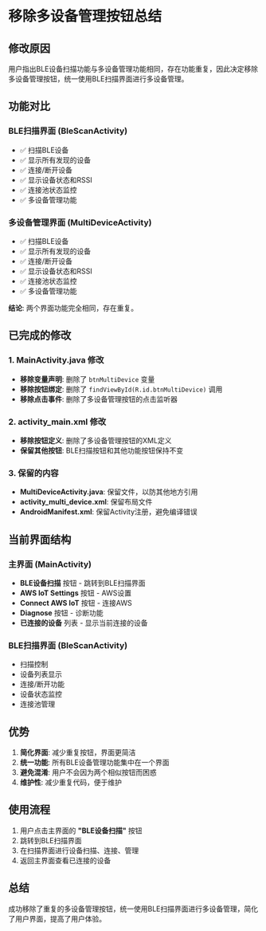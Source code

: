 # 移除多设备管理按钮总结

## 修改原因

用户指出BLE设备扫描功能与多设备管理功能相同，存在功能重复，因此决定移除多设备管理按钮，统一使用BLE扫描界面进行多设备管理。

## 功能对比

### BLE扫描界面 (BleScanActivity)
- ✅ 扫描BLE设备
- ✅ 显示所有发现的设备
- ✅ 连接/断开设备
- ✅ 显示设备状态和RSSI
- ✅ 连接池状态监控
- ✅ 多设备管理功能

### 多设备管理界面 (MultiDeviceActivity)
- ✅ 扫描BLE设备
- ✅ 显示所有发现的设备
- ✅ 连接/断开设备
- ✅ 显示设备状态和RSSI
- ✅ 连接池状态监控
- ✅ 多设备管理功能

**结论**: 两个界面功能完全相同，存在重复。

## 已完成的修改

### 1. MainActivity.java 修改
- **移除变量声明**: 删除了 `btnMultiDevice` 变量
- **移除按钮绑定**: 删除了 `findViewById(R.id.btnMultiDevice)` 调用
- **移除点击事件**: 删除了多设备管理按钮的点击监听器

### 2. activity_main.xml 修改
- **移除按钮定义**: 删除了多设备管理按钮的XML定义
- **保留其他按钮**: BLE扫描按钮和其他功能按钮保持不变

### 3. 保留的内容
- **MultiDeviceActivity.java**: 保留文件，以防其他地方引用
- **activity_multi_device.xml**: 保留布局文件
- **AndroidManifest.xml**: 保留Activity注册，避免编译错误

## 当前界面结构

### 主界面 (MainActivity)
- **BLE设备扫描** 按钮 - 跳转到BLE扫描界面
- **AWS IoT Settings** 按钮 - AWS设置
- **Connect AWS IoT** 按钮 - 连接AWS
- **Diagnose** 按钮 - 诊断功能
- **已连接的设备** 列表 - 显示当前连接的设备

### BLE扫描界面 (BleScanActivity)
- 扫描控制
- 设备列表显示
- 连接/断开功能
- 设备状态监控
- 连接池管理

## 优势

1. **简化界面**: 减少重复按钮，界面更简洁
2. **统一功能**: 所有BLE设备管理功能集中在一个界面
3. **避免混淆**: 用户不会因为两个相似按钮而困惑
4. **维护性**: 减少重复代码，便于维护

## 使用流程

1. 用户点击主界面的 **"BLE设备扫描"** 按钮
2. 跳转到BLE扫描界面
3. 在扫描界面进行设备扫描、连接、管理
4. 返回主界面查看已连接的设备

## 总结

成功移除了重复的多设备管理按钮，统一使用BLE扫描界面进行多设备管理，简化了用户界面，提高了用户体验。 
